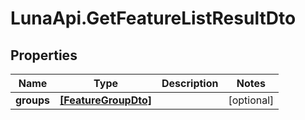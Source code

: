 # LunaApi.GetFeatureListResultDto

## Properties

Name | Type | Description | Notes
------------ | ------------- | ------------- | -------------
**groups** | [**[FeatureGroupDto]**](FeatureGroupDto.md) |  | [optional] 


